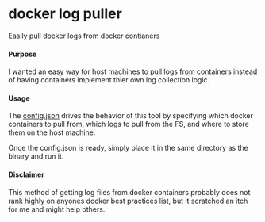 # docker log puller
Easily pull docker logs from docker contianers 

#### Purpose
I wanted an easy way for host machines to pull logs from containers instead of having containers implement thier own log collection logic.

#### Usage
The [config.json](https://github.com/Sjeanpierre/docker_log_puller/blob/master/config.json) drives the behavior of this tool by specifying which docker containers to pull from, which logs to pull from the FS, and where to store them on the host machine.

Once the config.json is ready, simply place it in the same directory as the binary and run it.

#### Disclaimer
This method of getting log files from docker containers probably does not rank highly on anyones docker best practices list, but it scratched an itch for me and might help others.

